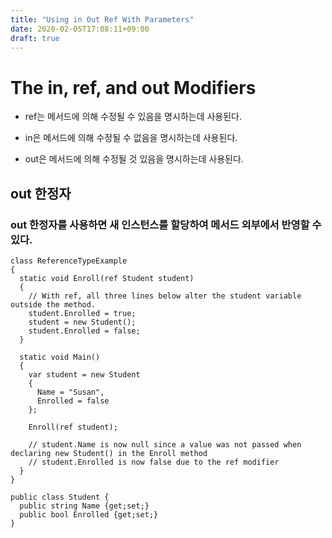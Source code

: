 ```yaml
---
title: "Using in Out Ref With Parameters"
date: 2020-02-05T17:08:11+09:00
draft: true
---
```


# The in, ref, and out Modifiers

* ref는 메서드에 의해 수정될 수 있음을 명시하는데 사용된다.

* in은 메서드에 의해 수정될 수 없음을 명시하는데 사용된다.

* out은 메서드에 의해 수정될 것 있음을 명시하는데 사용된다.

## out 한정자
### out 한정자를 사용하면 새 인스턴스를 할당하여 메서드 외부에서 반영할 수 있다.
```
class ReferenceTypeExample
{
  static void Enroll(ref Student student)
  {
    // With ref, all three lines below alter the student variable outside the method.
    student.Enrolled = true;
    student = new Student();
    student.Enrolled = false;
  }

  static void Main()
  {
    var student = new Student
    {
      Name = "Susan",
      Enrolled = false
    };

    Enroll(ref student);

    // student.Name is now null since a value was not passed when declaring new Student() in the Enroll method
    // student.Enrolled is now false due to the ref modifier
  }
}

public class Student {
  public string Name {get;set;}
  public bool Enrolled {get;set;}
}
```